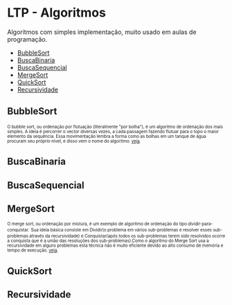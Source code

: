 # LTP - Algoritmos
Algoritmos com simples implementação, muito usado em aulas de programação.

- [BubbleSort](#bubblesort)
- [BuscaBinaria](#buscabinaria)
- [BuscaSequencial](#buscasequencial)
- [MergeSort](#mergesort)
- [QuickSort](#quicksort)
- [Recursividade](#generator)

## BubbleSort
<sub><sup>O bubble sort, ou ordenação por flutuação (literalmente "por bolha"), é um algoritmo de ordenação dos mais simples. A ideia é percorrer o vector diversas vezes, a cada passagem fazendo flutuar para o topo o maior elemento da sequência. Essa movimentação lembra a forma como as bolhas em um tanque de água procuram seu próprio nível, e disso vem o nome do algoritmo. [veja](https://github.com/albertocerqueira/logica-tecnica-programacao/blob/master/src/br/com/logica/tecnicas/programacao/algoritmos/BubbleSort.java "veja").</sub></sup>

## BuscaBinaria
## BuscaSequencial

## MergeSort
<sup><sub>O merge sort, ou ordenação por mistura, é um exemplo de algoritmo de ordenação do tipo dividir-para-conquistar.</sup></sub>
<sup><sub>Sua ideia básica consiste em Dividir(o problema em vários sub-problemas e resolver esses sub-problemas através da recursividade) e Conquistar(após todos os sub-problemas terem sido resolvidos ocorre a conquista que é a união das resoluções dos sub-problemas).Como o algoritmo do Merge Sort usa a recursividade em alguns problemas esta técnica não é muito eficiente devido ao alto consumo de memória e tempo de execução. [veja](https://github.com/albertocerqueira/logica-tecnica-programacao/blob/master/src/br/com/logica/tecnicas/programacao/algoritmos/MergeSort.java "veja").</sup></sub>

## QuickSort
## Recursividade